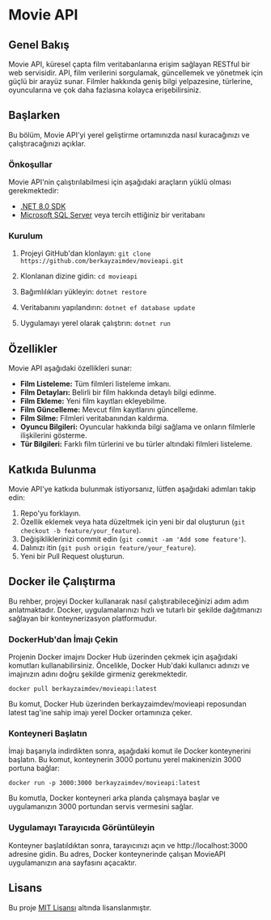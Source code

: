 # Movie API

## Genel Bakış
Movie API, küresel çapta film veritabanlarına erişim sağlayan RESTful bir web servisidir. API, film verilerini sorgulamak, güncellemek ve yönetmek için güçlü bir arayüz sunar. Filmler hakkında geniş bilgi yelpazesine, türlerine, oyuncularına ve çok daha fazlasına kolayca erişebilirsiniz.

## Başlarken

Bu bölüm, Movie API'yi yerel geliştirme ortamınızda nasıl kuracağınızı ve çalıştıracağınızı açıklar.

### Önkoşullar

Movie API'nin çalıştırılabilmesi için aşağıdaki araçların yüklü olması gerekmektedir:
- [.NET 8.0 SDK](https://dotnet.microsoft.com/download)
- [Microsoft SQL Server](https://www.microsoft.com/en-us/sql-server/sql-server-downloads) veya tercih ettiğiniz bir veritabanı

### Kurulum

1. Projeyi GitHub'dan klonlayın:
`` git clone https://github.com/berkayzaimdev/movieapi.git ``

2. Klonlanan dizine gidin:
`` cd movieapi ``

3. Bağımlılıkları yükleyin:
`` dotnet restore ``

4. Veritabanını yapılandırın:
`` dotnet ef database update ``

5. Uygulamayı yerel olarak çalıştırın:
`` dotnet run ``

## Özellikler

Movie API aşağıdaki özellikleri sunar:
- **Film Listeleme:** Tüm filmleri listeleme imkanı.
- **Film Detayları:** Belirli bir film hakkında detaylı bilgi edinme.
- **Film Ekleme:** Yeni film kayıtları ekleyebilme.
- **Film Güncelleme:** Mevcut film kayıtlarını güncelleme.
- **Film Silme:** Filmleri veritabanından kaldırma.
- **Oyuncu Bilgileri:** Oyuncular hakkında bilgi sağlama ve onların filmlerle ilişkilerini gösterme.
- **Tür Bilgileri:** Farklı film türlerini ve bu türler altındaki filmleri listeleme.

## Katkıda Bulunma

Movie API'ye katkıda bulunmak istiyorsanız, lütfen aşağıdaki adımları takip edin:
1. Repo'yu forklayın.
2. Özellik eklemek veya hata düzeltmek için yeni bir dal oluşturun (`git checkout -b feature/your_feature`).
3. Değişikliklerinizi commit edin (`git commit -am 'Add some feature'`).
4. Dalınızı itin (`git push origin feature/your_feature`).
5. Yeni bir Pull Request oluşturun.

## Docker ile Çalıştırma

Bu rehber, projeyi Docker kullanarak nasıl çalıştırabileceğinizi adım adım anlatmaktadır. Docker, uygulamalarınızı hızlı ve tutarlı bir şekilde dağıtmanızı sağlayan bir konteynerizasyon platformudur.

### DockerHub'dan İmajı Çekin

Projenin Docker imajını Docker Hub üzerinden çekmek için aşağıdaki komutları kullanabilirsiniz. Öncelikle, Docker Hub'daki kullanıcı adınızı ve imajınızın adını doğru şekilde girmeniz gerekmektedir.

```
docker pull berkayzaimdev/movieapi:latest 
```

Bu komut, Docker Hub üzerinden berkayzaimdev/movieapi reposundan latest tag'ine sahip imajı yerel Docker ortamınıza çeker.

### Konteyneri Başlatın

İmajı başarıyla indirdikten sonra, aşağıdaki komut ile Docker konteynerini başlatın. Bu komut, konteynerin 3000 portunu yerel makinenizin 3000 portuna bağlar:

```
docker run -p 3000:3000 berkayzaimdev/movieapi:latest 
```
Bu komutla, Docker konteyneri arka planda çalışmaya başlar ve uygulamanızın 3000 portundan servis vermesini sağlar.

### Uygulamayı Tarayıcıda Görüntüleyin
Konteyner başlatıldıktan sonra, tarayıcınızı açın ve http://localhost:3000 adresine gidin. Bu adres, Docker konteynerinde çalışan MovieAPI uygulamanızın ana sayfasını açacaktır.

## Lisans

Bu proje [MIT Lisansı](LICENSE.txt) altında lisanslanmıştır.
